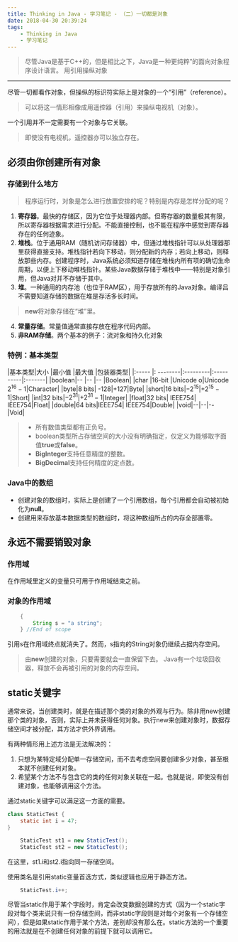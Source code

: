 ```yaml
---
title: Thinking in Java - 学习笔记 - （二）一切都是对象
date: 2018-04-30 20:39:24
tags:
    - Thinking in Java
    - 学习笔记
---
```


> 尽管Java是基于C++的，但是相比之下，Java是一种更纯粹”的面向对象程序设计语言。
用引用操纵对象
------------------------
尽管一切都看作对象，但操纵的标识符实际上是对象的一个“引用”（reference）。
> 可以将这一情形相像成用遥控器（引用）来操纵电视机（对象）。

一个引用并不一定需要有一个对象与它关联。
> 即使没有电视机，遥控器亦可以独立存在。


<!--more-->

必须由你创建所有对象
---------------------------------
### 存储到什么地方
> 程序运行时，对象是怎么进行放置安排的呢？特别是内存是怎样分配的呢？

1. **寄存器**。最快的存储区，因为它位于处理器内部。但寄存器的数量极其有限，所以寄存器根据需求进行分配。不能直接控制，也不能在程序中感觉到寄存器存在的任何迹象。
2.  **堆栈**。位于通用RAM（随机访问存储器）中，但通过<font face="楷体">堆栈指针</font>可以从处理器那里获得直接支持。堆栈指针若向下移动，则分配新的内存；若向上移动，则释放那些内存。创建程序时，Java系统必须知道存储在堆栈内所有项的确切生命周期，以便上下移动堆栈指针。某些Java数据存储于堆栈中——特别是对象引用，但Java对并不存储于其中。
3.  **堆**。一种通用的内存池（也位于RAM区），用于存放所有的Java对象。编译吕不需要知道存储的数据在堆是存活多长时间。
> **new**将对象存储在“堆”里。

4.  **常量存储**。常量值通常直接存放在程序代码内部。
5.  **非RAM存储**。两个基本的例子：<font face="楷体">流对象</font>和<font face="楷体">持久化对象</font>

### 特例：基本类型
|基本类型|大小       |最小值     |最大值      |包装器类型|
|:----- |: --------|:---------|:----------|:-------|
|boolean|--         |--        |--          |Boolean|
|char   |16-bit    |Unicode o|Unicode $2^{16} - 1$|Character|
|byte|8 bits| -128|+127|Byte|
|short|16 bits|$-2^{15}$|$+2^{15} - 1$|Short|
|int|32 bits|$-2^{31}$|$+2^{31} - 1$|Integer|
|float|32 bits| IEEE754| IEEE754|Float|
|double|64 bits|IEEE754| IEEE754|Double|
|void|--|--|--|Void|

> - 所有数值类型都有正负号。
> - boolean类型所占存储空间的大小没有明确指定，仅定义为能够取字面值**true**或**false**。
> - **BigInteger**支持任意精度的整数。
> - **BigDecimal**支持任何精度的定点数。

### Java中的数组

- 创建对象的数组时，实际上是创建了一个引用数组，每个引用都会自动被初始化为**null**。
- 创建用来存放基本数据类型的数组时，将这种数组所占的内存全部置零。

永远不需要销毁对象
------------------------------
### 作用域
在作用域里定义的变量只可用于作用域结束之前。
### 对象的作用域

``` java
    {
        String s = "a string";
    } //End of scope
```
引用s在作用域终点就消失了。然而，s指向的String对象仍继续占据内存空间。
> 由**new**创建的对象，只要需要就会一直保留下去。
> Java有一个<font face="楷体">垃圾回收器</font>，释放不会再被引用的对象的内存空间。





## static关键字
通常来说，当创建类时，就是在描述那个类的对象的外观与行为。除非用new创建那个类的对象，否则，实际上并未获得任何对象。执行new来创建对象时，数据存储空间才被分配，其方法才供外界调用。

有两种情形用上述方法是无法解决的：

1. 只想为某特定域分配单一存储空间，而不去考虑空间要创建多少对象，甚至根本就不创建任何对象。
2. 希望某个方法不与包含它的类的任何对象关联在一起。也就是说，即使没有创建对象，也能够调用这个方法。

通过static关键字可以满足这一方面的需要。

``` java
class StaticTest {
    static int i = 47;
}
```

``` java
    StaticTest st1 = new StaticTest();
    StaticTest st2 = new StaticTest();
```
在这里，st1.i和st2.i指向同一存储空间。

使用类名是引用static变量首选方式，类似逻辑也应用于静态方法。

``` java
    StaticTest.i++;
```

尽管当static作用于某个字段时，肯定会改变数据创建的方式（因为一个static字段对每个类来说只有一份存储空间，而非static字段则是对每个对象有一个存储空间），但是如果static作用于某个方法，差别却没有那么在。static方法的一个重要的用法就是在不创建任何对象的前提下就可以调用它。
